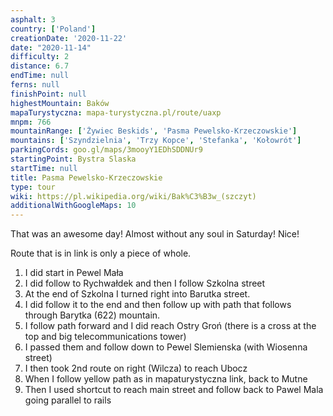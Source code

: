 ```yaml
---
asphalt: 3
country: ['Poland']
creationDate: '2020-11-22'
date: "2020-11-14"
difficulty: 2
distance: 6.7
endTime: null
ferns: null
finishPoint: null
highestMountain: Baków
mapaTurystyczna: mapa-turystyczna.pl/route/uaxp
mnpm: 766
mountainRange: ['Żywiec Beskids', 'Pasma Pewelsko-Krzeczowskie']
mountains: ['Szyndzielnia', 'Trzy Kopce', 'Stefanka', 'Kołowrót']
parkingCords: goo.gl/maps/3mooyY1EDhSDDNUr9
startingPoint: Bystra Slaska
startTime: null
title: Pasma Pewelsko-Krzeczowskie
type: tour
wiki: https://pl.wikipedia.org/wiki/Bak%C3%B3w_(szczyt)
additionalWithGoogleMaps: 10
---
```


That was an awesome day! Almost without any soul in Saturday! Nice!

Route that is in link is only a piece of whole.

1. I did start in Pewel Mała
2. I did follow to Rychwałdek and then I follow Szkolna street
3. At the end of Szkolna I turned right into Barutka street.
4. I did follow it to the end and then follow up with path that follows through Barytka (622) mountain.
5. I follow path forward and I did reach Ostry Groń (there is a cross at the top and big telecommunications tower)
6. I passed them and follow down to Pewel Slemienska (with Wiosenna street)
7. I then took 2nd route on right (Wilcza) to reach Ubocz
8. When I follow yellow path as in mapaturystyczna link, back to Mutne
9. Then I used shortcut to reach main street and follow back to Pawel Mala going parallel to rails
